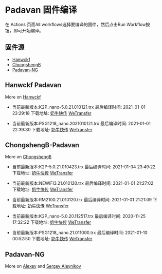# Padavan 固件编译
在 Actions 页面All workflows选择要编译的固件，然后点击Run Workflow按钮，即可开始编译。
## 固件源

- [Hanwckf](#Hanwckf-Padavan)
- [ChongshengB](#ChongshengB-Padavan)
- [Padavan-NG](#Padavan-NG)

## Hanwckf Padavan
More on [Hanwckf](https://github.com/hanwckf/rt-n56u/)

* 当前最新版本:K2P_nano-5.0.21.010121.trx  最后编译时间: 2021-01-01 23:29:18  下载地址: [奶牛快传](https://cowtransfer.com/s/4e616461205445)  [WeTransfer](https://we.tl/t-Rv6CUFUIr9)

* 当前最新版本:PSG1218_nano.2021010121.trx  最后编译时间: 2021-01-01 22:39:30  下载地址: [奶牛快传](https://cowtransfer.com/s/4fd04f68352c4a)  [WeTransfer](https://we.tl/t-jUHEux9sok)


















## ChongshengB-Padavan
More on [ChongshengB](https://github.com/chongshengB/rt-n56u)



* 当前最新版本:K2P-5.0.21.010423.trx  最后编译时间: 2021-01-04 23:49:22  下载地址: [奶牛快传](https://cowtransfer.com/s/9ad8f2f034a743)  [WeTransfer](https://we.tl/t-ZlCtp17LvE)

* 当前最新版本:NEWIFI3.21.010120.trx  最后编译时间: 2021-01-01 21:27:02  下载地址: [奶牛快传](https://cowtransfer.com/s/d9b5b61bb62048)  [WeTransfer](https://we.tl/t-BUxeHfJ3wE)

* 当前最新版本:RM2100.21.010120.trx  最后编译时间: 2021-01-01 21:21:09  下载地址: [奶牛快传](https://cowtransfer.com/s/e63cd3fc145a48)  [WeTransfer](https://we.tl/t-uZF9Pr23gU)

* 当前最新版本:K2P_nano-5.0.20.112517.trx  最后编译时间: 2020-11-25 17:32:22  下载地址: [奶牛快传](https://cowtransfer.com/s/4c9b5eec138d45)  [WeTransfer](https://we.tl/t-FQvyJVhfQP)

* 当前最新版本:PSG1218_nano.21.011000.trx  最后编译时间: 2021-01-10 00:52:50  下载地址: [奶牛快传](https://cowtransfer.com/s/722cbd4a595a4c)  [WeTransfer](https://we.tl/t-TAE1LaGGmu)













## Padavan-NG
More on [Alexey](https://gitlab.com/dm38/padavan-ng) and [Sergey Aleynikov](https://github.com/dur-randir/padavan-ng)
